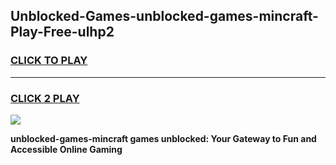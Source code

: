 
## Unblocked-Games-unblocked-games-mincraft-Play-Free-ulhp2
<h3>
<a href="https://premium76.site?title=unblocked-games-mincraft&ref=20A">CLICK TO PLAY</a></h3>
<hr>

<h3>
<a href="https://premium76.site?title=unblocked-games-mincraft&ref=20A">CLICK 2 PLAY</a>
  
</h3>

<a href="https://premium76.site?title=unblocked-games-mincraft&ref=20A"><img src="https://clearcache.store/games.png"></a>


**unblocked-games-mincraft games unblocked: Your Gateway to Fun and Accessible Online Gaming**
